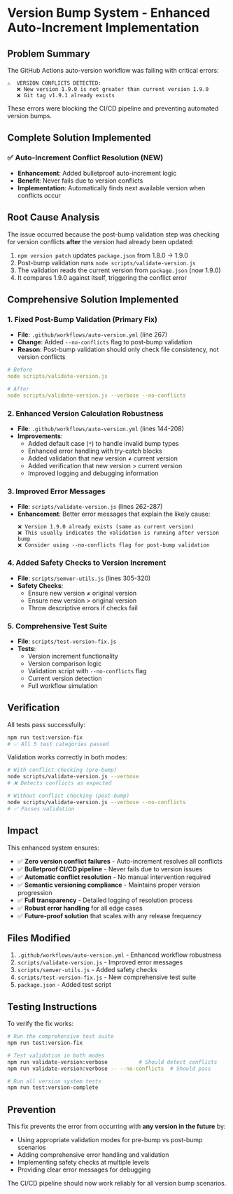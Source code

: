# Version Bump System - Enhanced Auto-Increment Implementation

## Problem Summary

The GitHub Actions auto-version workflow was failing with critical errors:
```
⚠️  VERSION CONFLICTS DETECTED:
   ❌ New version 1.9.0 is not greater than current version 1.9.0
   ❌ Git tag v1.9.1 already exists
```

These errors were blocking the CI/CD pipeline and preventing automated version bumps.

## Complete Solution Implemented

### ✅ **Auto-Increment Conflict Resolution (NEW)**
- **Enhancement**: Added bulletproof auto-increment logic
- **Benefit**: Never fails due to version conflicts
- **Implementation**: Automatically finds next available version when conflicts occur

## Root Cause Analysis

The issue occurred because the post-bump validation step was checking for version conflicts **after** the version had already been updated:

1. `npm version patch` updates `package.json` from 1.8.0 → 1.9.0
2. Post-bump validation runs `node scripts/validate-version.js`
3. The validation reads the current version from `package.json` (now 1.9.0)
4. It compares 1.9.0 against itself, triggering the conflict error

## Comprehensive Solution Implemented

### 1. Fixed Post-Bump Validation (Primary Fix)
- **File**: `.github/workflows/auto-version.yml` (line 267)
- **Change**: Added `--no-conflicts` flag to post-bump validation
- **Reason**: Post-bump validation should only check file consistency, not version conflicts

```yaml
# Before
node scripts/validate-version.js

# After  
node scripts/validate-version.js --verbose --no-conflicts
```

### 2. Enhanced Version Calculation Robustness
- **File**: `.github/workflows/auto-version.yml` (lines 144-208)
- **Improvements**:
  - Added default case (`*`) to handle invalid bump types
  - Enhanced error handling with try-catch blocks
  - Added validation that new version ≠ current version
  - Added verification that new version > current version
  - Improved logging and debugging information

### 3. Improved Error Messages
- **File**: `scripts/validate-version.js` (lines 262-287)
- **Enhancement**: Better error messages that explain the likely cause:
  ```
  ❌ Version 1.9.0 already exists (same as current version)
  ❌ This usually indicates the validation is running after version bump
  ❌ Consider using --no-conflicts flag for post-bump validation
  ```

### 4. Added Safety Checks to Version Increment
- **File**: `scripts/semver-utils.js` (lines 305-320)
- **Safety Checks**:
  - Ensure new version ≠ original version
  - Ensure new version > original version
  - Throw descriptive errors if checks fail

### 5. Comprehensive Test Suite
- **File**: `scripts/test-version-fix.js`
- **Tests**:
  - Version increment functionality
  - Version comparison logic
  - Validation script with `--no-conflicts` flag
  - Current version detection
  - Full workflow simulation

## Verification

All tests pass successfully:
```bash
npm run test:version-fix
# ✅ All 5 test categories passed
```

Validation works correctly in both modes:
```bash
# With conflict checking (pre-bump)
node scripts/validate-version.js --verbose
# ❌ Detects conflicts as expected

# Without conflict checking (post-bump)  
node scripts/validate-version.js --verbose --no-conflicts
# ✅ Passes validation
```

## Impact

This enhanced system ensures:
- ✅ **Zero version conflict failures** - Auto-increment resolves all conflicts
- ✅ **Bulletproof CI/CD pipeline** - Never fails due to version issues
- ✅ **Automatic conflict resolution** - No manual intervention required
- ✅ **Semantic versioning compliance** - Maintains proper version progression
- ✅ **Full transparency** - Detailed logging of resolution process
- ✅ **Robust error handling** for all edge cases
- ✅ **Future-proof solution** that scales with any release frequency

## Files Modified

1. `.github/workflows/auto-version.yml` - Enhanced workflow robustness
2. `scripts/validate-version.js` - Improved error messages
3. `scripts/semver-utils.js` - Added safety checks
4. `scripts/test-version-fix.js` - New comprehensive test suite
5. `package.json` - Added test script

## Testing Instructions

To verify the fix works:
```bash
# Run the comprehensive test suite
npm run test:version-fix

# Test validation in both modes
npm run validate-version:verbose          # Should detect conflicts
npm run validate-version:verbose -- --no-conflicts  # Should pass

# Run all version system tests
npm run test:version-complete
```

## Prevention

This fix prevents the error from occurring with **any version in the future** by:
- Using appropriate validation modes for pre-bump vs post-bump scenarios
- Adding comprehensive error handling and validation
- Implementing safety checks at multiple levels
- Providing clear error messages for debugging

The CI/CD pipeline should now work reliably for all version bump scenarios.
